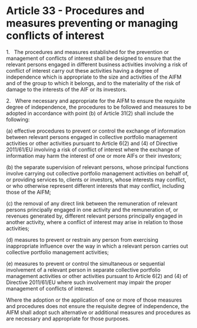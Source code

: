 # Article 33 - Procedures and measures preventing or managing conflicts of interest


1.   The procedures and measures established for the prevention or management of conflicts of interest shall be designed to ensure that the relevant persons engaged in different business activities involving a risk of conflict of interest carry out these activities having a degree of independence which is appropriate to the size and activities of the AIFM and of the group to which it belongs, and to the materiality of the risk of damage to the interests of the AIF or its investors.

2.   Where necessary and appropriate for the AIFM to ensure the requisite degree of independence, the procedures to be followed and measures to be adopted in accordance with point (b) of Article 31(2) shall include the following:

(a) effective procedures to prevent or control the exchange of information between relevant persons engaged in collective portfolio management activities or other activities pursuant to Article 6(2) and (4) of Directive 2011/61/EU involving a risk of conflict of interest where the exchange of information may harm the interest of one or more AIFs or their investors;

(b) the separate supervision of relevant persons, whose principal functions involve carrying out collective portfolio management activities on behalf of, or providing services to, clients or investors, whose interests may conflict, or who otherwise represent different interests that may conflict, including those of the AIFM;

(c) the removal of any direct link between the remuneration of relevant persons principally engaged in one activity and the remuneration of, or revenues generated by, different relevant persons principally engaged in another activity, where a conflict of interest may arise in relation to those activities;

(d) measures to prevent or restrain any person from exercising inappropriate influence over the way in which a relevant person carries out collective portfolio management activities;

(e) measures to prevent or control the simultaneous or sequential involvement of a relevant person in separate collective portfolio management activities or other activities pursuant to Article 6(2) and (4) of Directive 2011/61/EU where such involvement may impair the proper management of conflicts of interest.

Where the adoption or the application of one or more of those measures and procedures does not ensure the requisite degree of independence, the AIFM shall adopt such alternative or additional measures and procedures as are necessary and appropriate for those purposes.
